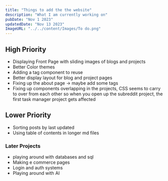 ```yaml
---
title: "Things to add the the website"
description: "What I am currently working on"
pubDate: "Nov 1 2023"
updatedDate: "Nov 13 2023"
ImageURL: "../../content/Images/To do.png"
---
```


## High Priority

- Displaying Front Page with sliding images of blogs and projects
- Better Color themes
- Adding a tag component to reuse
- Better display layout for blog and project pages
- Fixing up the about page -> maybe add some tags
- Fixing up components overlapping in the projects, CSS seems to carry to over from each other so when you open up the subreddit project, the first task manager project gets affected

## Lower Priority

- Sorting posts by last updated
- Using table of contents in longer md files

### Later Projects

- playing around with databases and sql
- Making e commerce pages
- Login and auth systems
- Playing around with AI
